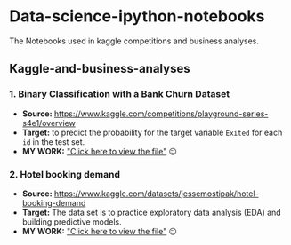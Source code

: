 # Data-science-ipython-notebooks
The Notebooks used in kaggle competitions and business analyses.

## Kaggle-and-business-analyses
### 1. Binary Classification with a Bank Churn Dataset
* __Source:__ https://www.kaggle.com/competitions/playground-series-s4e1/overview
* __Target:__ to predict the probability for the target variable `Exited` for each `id` in the test set.
* __MY WORK:__ ["Click here to view the file"](https://github.com/Leo-WongCN/data-science-ipython-notebooks/blob/main/Kaggle%20Competition.ipynb) :wink:
### 2. Hotel booking demand
* __Source:__ https://www.kaggle.com/datasets/jessemostipak/hotel-booking-demand
* __Target:__ The data set is to practice exploratory data analysis (EDA) and building predictive models.
* __MY WORK:__ ["Click here to view the file"](https://github.com/Leo-WongCN/data-science-ipython-notebooks/blob/main/Hotel%20booking%20demand.ipynb) :wink:
